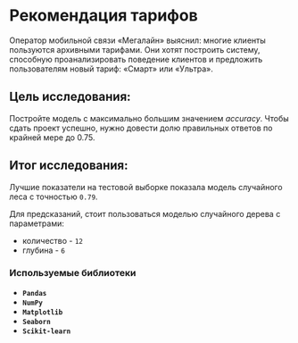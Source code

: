# Рекомендация тарифов

Оператор мобильной связи «Мегалайн» выяснил: многие клиенты пользуются архивными тарифами. Они хотят построить систему, способную проанализировать поведение клиентов и предложить пользователям новый тариф: «Смарт» или «Ультра».

## Цель исследования:

Постройте модель с максимально большим значением *accuracy*. Чтобы сдать проект успешно, нужно довести долю правильных ответов по крайней мере до 0.75.

## Итог исследования:

Лучшие показатели на тестовой выборке показала модель случайного леса с точностью `0.79`.

Для предсказаний, стоит пользоваться моделью случайного дерева с параметрами: 
* количество - `12`
* глубина - `6`


### Используемые библиотеки
- **`Pandas`**
- **`NumPy`**
- **`Matplotlib`**
- **`Seaborn`**
- **`Scikit-learn`**
